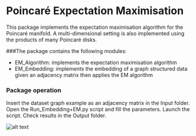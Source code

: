 # Poincaré Expectation Maximisation 

This package implements the expectation maximisation algorithm for the Poincaré manifold. 
A multi-dimensional setting is also implemented using the products of many Poincaré disks. 

###The package contains the following modules:

* EM_Algorithm: implements the expectation maximisation algorithm
* EM_Embedding: implements the embedding of a graph structured data given an adjacency matrix then applies the EM algorithm 



### Package operation

Insert the dataset graph example as an adjacency matrix in the Input folder.
Open the Run_Embedding+EM.py script and fill the parameters.
Launch the script.
Check results in the Output folder. 


![alt text](https://github.com/hz789/EM_Hyperbolic/blob/master/Readme_Figure.png?raw=true "Gaussien mixture model")